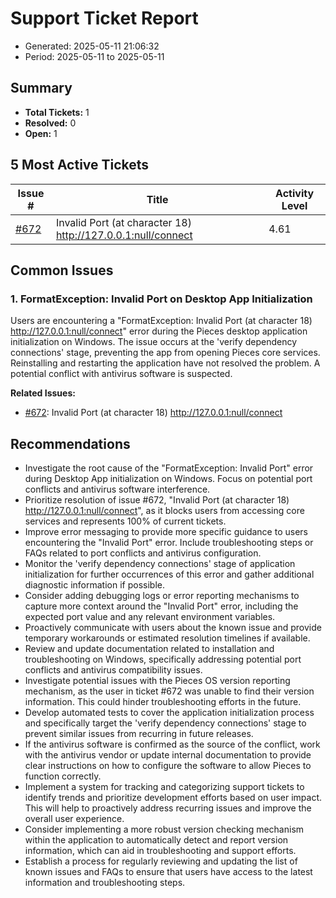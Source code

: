 # Support Ticket Report
- Generated: 2025-05-11 21:06:32
- Period: 2025-05-11 to 2025-05-11

## Summary
- **Total Tickets:** 1
- **Resolved:** 0
- **Open:** 1

## 5 Most Active Tickets
| Issue # | Title | Activity Level |
|---------|-------|----------------|
| [#672](https://github.com/pieces-app/support/issues/672) | Invalid Port (at character 18) http://127.0.0.1:null/connect | 4.61 |

## Common Issues
### 1. FormatException: Invalid Port on Desktop App Initialization
Users are encountering a "FormatException: Invalid Port (at character 18) http://127.0.0.1:null/connect" error during the Pieces desktop application initialization on Windows.  The issue occurs at the 'verify dependency connections' stage, preventing the app from opening Pieces core services. Reinstalling and restarting the application have not resolved the problem.  A potential conflict with antivirus software is suspected.

**Related Issues:**
- [#672](https://github.com/pieces-app/support/issues/672): Invalid Port (at character 18) http://127.0.0.1:null/connect


## Recommendations
- Investigate the root cause of the "FormatException: Invalid Port" error during Desktop App initialization on Windows.  Focus on potential port conflicts and antivirus software interference.
- Prioritize resolution of issue #672, "Invalid Port (at character 18) http://127.0.0.1:null/connect", as it blocks users from accessing core services and represents 100% of current tickets.
- Improve error messaging to provide more specific guidance to users encountering the "Invalid Port" error. Include troubleshooting steps or FAQs related to port conflicts and antivirus configuration.
- Monitor the 'verify dependency connections' stage of application initialization for further occurrences of this error and gather additional diagnostic information if possible.
- Consider adding debugging logs or error reporting mechanisms to capture more context around the "Invalid Port" error, including the expected port value and any relevant environment variables.
- Proactively communicate with users about the known issue and provide temporary workarounds or estimated resolution timelines if available.
- Review and update documentation related to installation and troubleshooting on Windows, specifically addressing potential port conflicts and antivirus compatibility issues.
- Investigate potential issues with the Pieces OS version reporting mechanism, as the user in ticket #672 was unable to find their version information. This could hinder troubleshooting efforts in the future.
- Develop automated tests to cover the application initialization process and specifically target the 'verify dependency connections' stage to prevent similar issues from recurring in future releases.
- If the antivirus software is confirmed as the source of the conflict, work with the antivirus vendor or update internal documentation to provide clear instructions on how to configure the software to allow Pieces to function correctly.
- Implement a system for tracking and categorizing support tickets to identify trends and prioritize development efforts based on user impact. This will help to proactively address recurring issues and improve the overall user experience.
- Consider implementing a more robust version checking mechanism within the application to automatically detect and report version information, which can aid in troubleshooting and support efforts.
- Establish a process for regularly reviewing and updating the list of known issues and FAQs to ensure that users have access to the latest information and troubleshooting steps.
